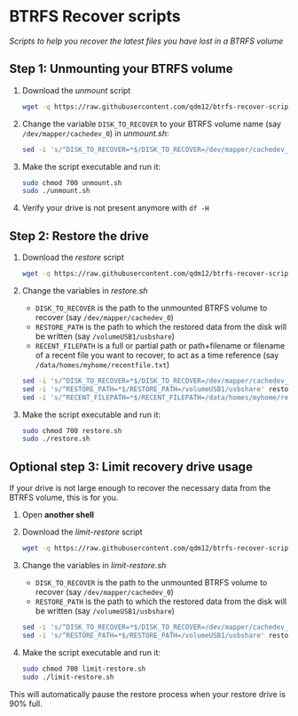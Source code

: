 # BTRFS Recover scripts

*Scripts to help you recover the latest files you have lost in a BTRFS volume*

## Step 1: Unmounting your BTRFS volume

1. Download the *unmount* script

   ```sh
   wget -q https://raw.githubusercontent.com/qdm12/btrfs-recover-scripts/master/unmount.sh
   ```

1. Change the variable `DISK_TO_RECOVER` to your BTRFS volume name (say `/dev/mapper/cachedev_0`) in *unmount.sh*:

   ```sh
   sed -i 's/^DISK_TO_RECOVER=*$/DISK_TO_RECOVER=/dev/mapper/cachedev_0' unmount.sh
   ```

1. Make the script executable and run it:

    ```sh
    sudo chmod 700 unmount.sh
    sudo ./unmount.sh
    ```

1. Verify your drive is not present anymore with `df -H`

## Step 2: Restore the drive

1. Download the *restore* script

   ```sh
   wget -q https://raw.githubusercontent.com/qdm12/btrfs-recover-scripts/master/restore.sh
   ```

1. Change the variables in *restore.sh*
    - `DISK_TO_RECOVER` is the path to the unmounted BTRFS volume to recover (say `/dev/mapper/cachedev_0`)
    - `RESTORE_PATH` is the path to which the restored data from the disk will be written (say `/volumeUSB1/usbshare`)
    - `RECENT_FILEPATH` is a full or partial path or path+filename or filename of a recent file you want to recover, to act as a time reference (say `/data/homes/myhome/recentfile.txt`)

   ```sh
   sed -i 's/^DISK_TO_RECOVER=*$/DISK_TO_RECOVER=/dev/mapper/cachedev_0' restore.sh
   sed -i 's/^RESTORE_PATH=*$/RESTORE_PATH=/volumeUSB1/usbshare' restore.sh
   sed -i 's/^RECENT_FILEPATH=*$/RECENT_FILEPATH=/data/homes/myhome/recentfile.txt' restore.sh
   ```

1. Make the script executable and run it:

    ```sh
    sudo chmod 700 restore.sh
    sudo ./restore.sh
    ```

## Optional step 3: Limit recovery drive usage

If your drive is not large enough to recover the necessary data from the BTRFS volume, this is for you.

1. Open **another shell**
1. Download the *limit-restore* script

   ```sh
   wget -q https://raw.githubusercontent.com/qdm12/btrfs-recover-scripts/master/limit-restore.sh
   ```

1. Change the variables in *limit-restore.sh*
    - `DISK_TO_RECOVER` is the path to the unmounted BTRFS volume to recover (say `/dev/mapper/cachedev_0`)
    - `RESTORE_PATH` is the path to which the restored data from the disk will be written (say `/volumeUSB1/usbshare`)

   ```sh
   sed -i 's/^DISK_TO_RECOVER=*$/DISK_TO_RECOVER=/dev/mapper/cachedev_0' restore.sh
   sed -i 's/^RESTORE_PATH=*$/RESTORE_PATH=/volumeUSB1/usbshare' restore.sh
   ```

1. Make the script executable and run it:

    ```sh
    sudo chmod 700 limit-restore.sh
    sudo ./limit-restore.sh
    ```

This will automatically pause the restore process when your restore drive is 90% full.
